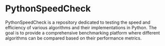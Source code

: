 # PythonSpeedCheck
PythonSpeedCheck is a repository dedicated to testing the speed and efficiency of various algorithms and their implementations in Python. The goal is to provide a comprehensive benchmarking platform where different algorithms can be compared based on their performance metrics.
